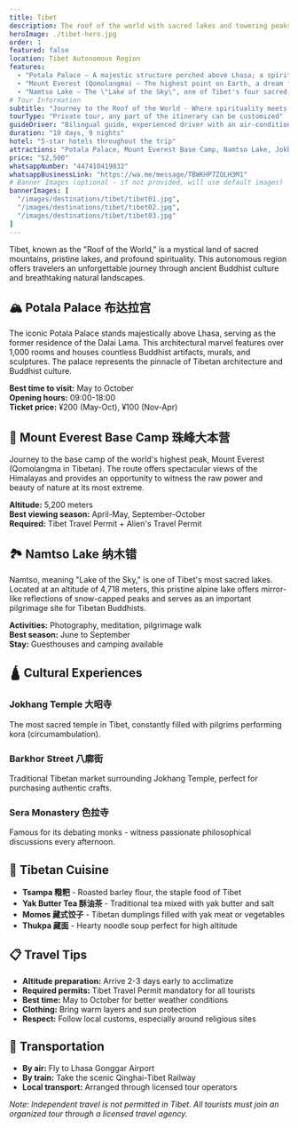 ```yaml
---
title: Tibet
description: The roof of the world with sacred lakes and towering peaks
heroImage: ./tibet-hero.jpg
order: 1
featured: false
location: Tibet Autonomous Region
features:
  - "Potala Palace – A majestic structure perched above Lhasa; a spiritual landmark."
  - "Mount Everest (Qomolangma) – The highest point on Earth, a dream for climbers and pilgrims."
  - "Namtso Lake – The \"Lake of the Sky\", one of Tibet's four sacred lakes."
# Tour Information
subtitle: "Journey to the Roof of the World - Where spirituality meets breathtaking landscapes in the highest place on Earth"
tourType: "Private tour, any part of the itinerary can be customized"
guideDriver: "Bilingual guide, experienced driver with an air-conditioned vehicle"
duration: "10 days, 9 nights"
hotel: "5-star hotels throughout the trip"
attractions: "Potala Palace, Mount Everest Base Camp, Namtso Lake, Jokhang Temple, Barkhor Street, Sera Monastery"
price: "$2,500"
whatsappNumber: "447410419832"
whatsappBusinessLink: "https://wa.me/message/TBWKHP7ZOLH3M1"
# Banner Images (optional - if not provided, will use default images)
bannerImages: [
  "/images/destinations/tibet/tibet01.jpg",
  "/images/destinations/tibet/tibet02.jpg", 
  "/images/destinations/tibet/tibet03.jpg"
]
---
```


Tibet, known as the "Roof of the World," is a mystical land of sacred mountains, pristine lakes, and profound spirituality. This autonomous region offers travelers an unforgettable journey through ancient Buddhist culture and breathtaking natural landscapes.

## 🏔️ Potala Palace 布达拉宫

The iconic Potala Palace stands majestically above Lhasa, serving as the former residence of the Dalai Lama. This architectural marvel features over 1,000 rooms and houses countless Buddhist artifacts, murals, and sculptures. The palace represents the pinnacle of Tibetan architecture and Buddhist culture.

**Best time to visit:** May to October  
**Opening hours:** 09:00-18:00  
**Ticket price:** ¥200 (May-Oct), ¥100 (Nov-Apr)

## 🗻 Mount Everest Base Camp 珠峰大本营

Journey to the base camp of the world's highest peak, Mount Everest (Qomolangma in Tibetan). The route offers spectacular views of the Himalayas and provides an opportunity to witness the raw power and beauty of nature at its most extreme.

**Altitude:** 5,200 meters  
**Best viewing season:** April-May, September-October  
**Required:** Tibet Travel Permit + Alien's Travel Permit

## 🏞️ Namtso Lake 纳木错

Namtso, meaning "Lake of the Sky," is one of Tibet's most sacred lakes. Located at an altitude of 4,718 meters, this pristine alpine lake offers mirror-like reflections of snow-capped peaks and serves as an important pilgrimage site for Tibetan Buddhists.

**Activities:** Photography, meditation, pilgrimage walk  
**Best season:** June to September  
**Stay:** Guesthouses and camping available

## 🛕 Cultural Experiences

### Jokhang Temple 大昭寺
The most sacred temple in Tibet, constantly filled with pilgrims performing kora (circumambulation).

### Barkhor Street 八廓街
Traditional Tibetan market surrounding Jokhang Temple, perfect for purchasing authentic crafts.

### Sera Monastery 色拉寺
Famous for its debating monks - witness passionate philosophical discussions every afternoon.

## 🍜 Tibetan Cuisine

- **Tsampa 糌粑** - Roasted barley flour, the staple food of Tibet
- **Yak Butter Tea 酥油茶** - Traditional tea mixed with yak butter and salt
- **Momos 藏式饺子** - Tibetan dumplings filled with yak meat or vegetables
- **Thukpa 藏面** - Hearty noodle soup perfect for high altitude

## 📋 Travel Tips

- **Altitude preparation:** Arrive 2-3 days early to acclimatize
- **Required permits:** Tibet Travel Permit mandatory for all tourists
- **Best time:** May to October for better weather conditions
- **Clothing:** Bring warm layers and sun protection
- **Respect:** Follow local customs, especially around religious sites

## 🚗 Transportation

- **By air:** Fly to Lhasa Gonggar Airport
- **By train:** Take the scenic Qinghai-Tibet Railway
- **Local transport:** Arranged through licensed tour operators

*Note: Independent travel is not permitted in Tibet. All tourists must join an organized tour through a licensed travel agency.* 